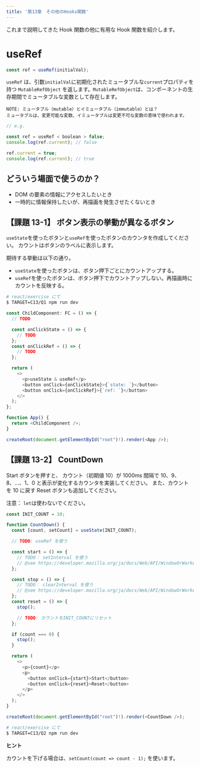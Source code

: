 ```yaml
---
title: '第13章　その他のHooks関数'
---
```


これまで説明してきた Hook 関数の他に有用な Hook 関数を紹介します。

# useRef

```js
const ref = useRef(initialVal);
```

`useRef` は、引数`initialVal`に初期化されたミュータブルな`current`プロパティを持つ `MutableRefObject` を返します。`MutableRefObject`は、コンポーネントの生存期間でミュータブルな変数として存在します。

```
NOTE: ミュータブル（mutable）とイミュータブル（immutable）とは？
ミュータブルは、変更可能な変数、イミュータブルは変更不可な変数の意味で使われます。
```

```js
// e.g.

const ref = useRef < boolean > false;
console.log(ref.current); // false

ref.current = true;
console.log(ref.current); // true
```

## どういう場面で使うのか？

- DOM の要素の情報にアクセスしたいとき
- 一時的に情報保持したいが、再描画を発生させたくないとき

## 【課題 13-1】 ボタン表示の挙動が異なるボタン

`useState`を使ったボタンと`useRef`を使ったボタンのカウンタを作成してください。
カウントはボタンのラベルに表示します。

期待する挙動は以下の通り。

- `useState`を使ったボタンは、ボタン押下ごとにカウントアップする。
- `useRef`を使ったボタンは、ボタン押下でカウントアップしない。再描画時にカウントを反映する。

```bash
# react/exercise にて
$ TARGET=C13/Q1 npm run dev
```

```js
const ChildComponent: FC = () => {
  // TODO

  const onClickState = () => {
    // TODO
  };
  const onClickRef = () => {
    // TODO
  };

  return (
    <>
      <p>useState & useRef</p>
      <button onClick={onClickState}>{`state: `}</button>
      <button onClick={onClickRef}>{`ref: `}</button>
    </>
  );
};

function App() {
  return <ChildComponent />;
}

createRoot(document.getElementById("root")!).render(<App />);
```

## 【課題 13-2】 CountDown

Start ボタンを押すと、
カウント（初期値 10）が 1000ms 間隔で 10、9、8、...、1、0 と表示が変化するカウンタを実装してください。
また、カウントを 10 に戻す Reset ボタンも追加してください。

注意： `let`は使わないでください。

```js
const INIT_COUNT = 10;

function CountDown() {
  const [count, setCount] = useState(INIT_COUNT);

  // TODO: useRef を使う

  const start = () => {
    // TODO： setInterval を使う
    // @see https://developer.mozilla.org/ja/docs/Web/API/WindowOrWorkerGlobalScope/setInterval
  };

  const stop = () => {
    // TODO： clearInterval を使う
    // @see https://developer.mozilla.org/ja/docs/Web/API/WindowOrWorkerGlobalScope/clearInterval
  };
  const reset = () => {
    stop();

    // TODO: カウントをINIT_COUNTにリセット
  };

  if (count === 0) {
    stop();
  }

  return (
    <>
      <p>{count}</p>
      <p>
        <button onClick={start}>Start</button>
        <button onClick={reset}>Reset</button>
      </p>
    </>
  );
}

createRoot(document.getElementById("root")!).render(<CountDown />);
```

```bash
# react/exercise にて
$ TARGET=C13/Q2 npm run dev
```

**ヒント**

カウントを下げる場合は、`setCount(count => count - 1);` を使います。
